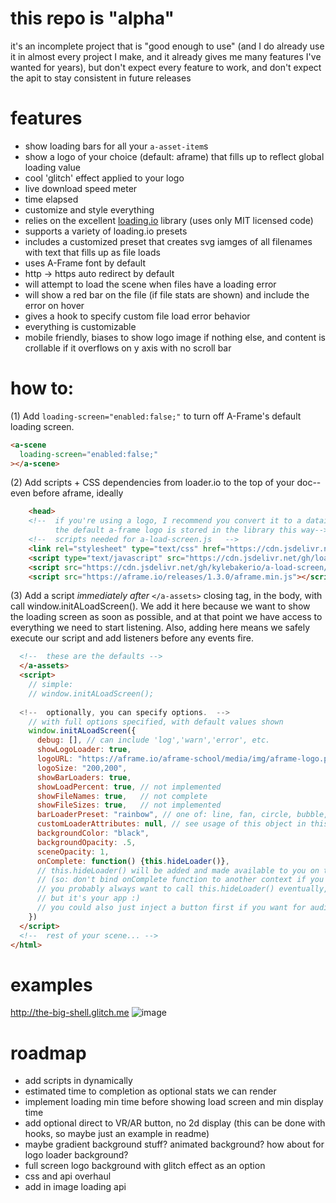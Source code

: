 # this repo is "alpha"
it's an incomplete project that is "good enough to use" (and I do already use it in almost every project I make, and it already gives me many features I've wanted for years), but don't expect every feature to work, and don't expect the apit to stay consistent in future releases

# features
- show loading bars for all your `a-asset-item`s
- show a logo of your choice (default: aframe) that fills up to reflect global loading value
- cool 'glitch' effect applied to your logo
- live download speed meter
- time elapsed
- customize and style everything
- relies on the excellent [loading.io](https://loading.io/progress/) library (uses only MIT licensed code)
- supports a variety of loading.io presets
- includes a customized preset that creates svg iamges of all filenames with text that fills up as file loads
- uses A-Frame font by default
- http -> https auto redirect by default
- will attempt to load the scene when files have a loading error
- will show a red bar on the file (if file stats are shown) and include the error on hover
- gives a hook to specify custom file load error behavior
- everything is customizable
- mobile friendly, biases to show logo image if nothing else, and content is crollable if it overflows on y axis with no scroll bar

# how to:
(1) Add `loading-screen="enabled:false;"` to turn off A-Frame's default loading screen.


```html
<a-scene
  loading-screen="enabled:false;"
></a-scene>
```

(2) Add scripts + CSS dependencies from loader.io to the top of your doc--even before aframe, ideally

```html
    <head>
    <!--  if you're using a logo, I recommend you convert it to a dataimg and store it directly in this file; 
          the default a-frame logo is stored in the library this way-->
    <!--  scripts needed for a-load-screen.js   -->
    <link rel="stylesheet" type="text/css" href="https://cdn.jsdelivr.net/gh/loadingio/loading-bar@v0.1.0/dist/loading-bar.min.css"/>
    <script type="text/javascript" src="https://cdn.jsdelivr.net/gh/loadingio/loading-bar@v0.1.0/dist/loading-bar.min.js"></script>
    <script src="https://cdn.jsdelivr.net/gh/kylebakerio/a-load-screen/a-load-screen.js"></script>
    <script src="https://aframe.io/releases/1.3.0/aframe.min.js"></script>  
```

(3) Add a script _immediately after_ `</a-assets>` closing tag, in the body, with call window.initALoadScreen().
We add it here because we want to show the loading screen as soon as possible, and at that point we have access to everything we need to start listening.
Also, adding here means we safely execute our script and add listeners before any events fire.

```html
  <!--  these are the defaults -->
  </a-assets>
  <script>
    // simple:
    // window.initALoadScreen();
    
  <!--  optionally, you can specify options.  -->
    // with full options specified, with default values shown
    window.initALoadScreen({
      debug: [], // can include 'log','warn','error', etc.
      showLogoLoader: true,
      logoURL: "https://aframe.io/aframe-school/media/img/aframe-logo.png",
      logoSize: "200,200",
      showBarLoaders: true,
      showLoadPercent: true, // not implemented
      showFileNames: true,   // not complete
      showFileSizes: true,   // not implemented
      barLoaderPreset: "rainbow", // one of: line, fan, circle, bubble, rainbow, energy, stripe, text | see https://loading.io/progress/
      customLoaderAttributes: null, // see usage of this object in this script to get a clearer idea, along with docs @ https://loading.io/progress
      backgroundColor: "black",
      backgroundOpacity: .5,
      sceneOpacity: 1,
      onComplete: function() {this.hideLoader()}, 
      // this.hideLoader() will be added and made available to you on the object 
      // (so: don't bind onComplete function to another context if you want access.)
      // you probably always want to call this.hideLoader() eventually, 
      // but it's your app :)
      // you could also just inject a button first if you want for audio, etc.
    })
  </script>
  <!--  rest of your scene... -->
</html>
```

# examples
http://the-big-shell.glitch.me
![image](https://user-images.githubusercontent.com/6391152/196289877-d453dc37-717f-4551-ad4b-62801e0e8a09.png)




# roadmap
   - add scripts in dynamically
   - estimated time to completion as optional stats we can render
   - implement loading min time before showing load screen and min display time
   - add optional direct to VR/AR button, no 2d display (this can be done with hooks, so maybe just an example in readme)
   - maybe gradient background stuff? animated background? how about for logo loader background?
   - full screen logo background with glitch effect as an option
   - css and api overhaul
   - add in image loading api
